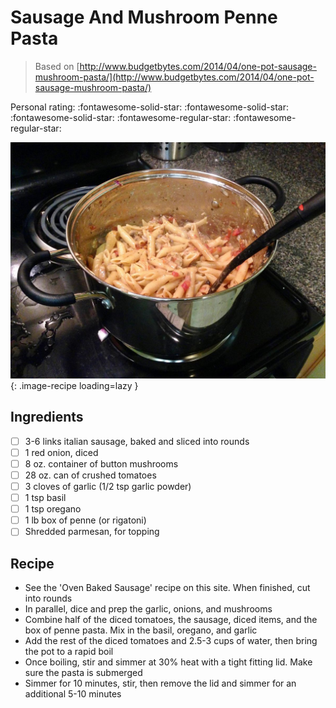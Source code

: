 # Sausage And Mushroom Penne Pasta

> Based on [http://www.budgetbytes.com/2014/04/one-pot-sausage-mushroom-pasta/](http://www.budgetbytes.com/2014/04/one-pot-sausage-mushroom-pasta/)

<!-- {cts} rating=3; (User can specify rating on scale of 1-5) -->

Personal rating: :fontawesome-solid-star: :fontawesome-solid-star: :fontawesome-solid-star: :fontawesome-regular-star: :fontawesome-regular-star:

<!-- {cte} -->

<!-- {cts} name_image=sausage_and_mushroom_penne_pasta.jpg; (User can specify image name) -->

![sausage_and_mushroom_penne_pasta.jpg](./sausage_and_mushroom_penne_pasta.jpg){: .image-recipe loading=lazy }

<!-- {cte} -->

## Ingredients

- [ ] 3-6 links italian sausage, baked and sliced into rounds
- [ ] 1 red onion, diced
- [ ] 8 oz. container of button mushrooms
- [ ] 28 oz. can of crushed tomatoes
- [ ] 3 cloves of garlic (1/2 tsp garlic powder)
- [ ] 1 tsp basil
- [ ] 1 tsp oregano
- [ ] 1 lb box of penne (or rigatoni)
- [ ] Shredded parmesan, for topping

## Recipe

- See the 'Oven Baked Sausage' recipe on this site. When finished, cut into rounds
- In parallel, dice and prep the garlic, onions, and mushrooms
- Combine half of the diced tomatoes, the sausage, diced items, and the box of penne pasta. Mix in the basil, oregano, and garlic
- Add the rest of the diced tomatoes and 2.5-3 cups of water, then bring the pot to a rapid boil
- Once boiling, stir and simmer at 30% heat with a tight fitting lid. Make sure the pasta is submerged
- Simmer for 10 minutes, stir, then remove the lid and simmer for an additional 5-10 minutes
